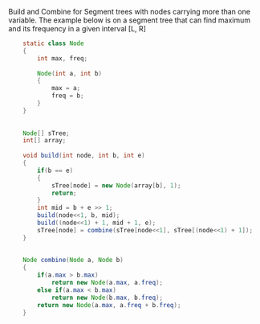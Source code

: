 Build and Combine for Segment trees with nodes carrying more than one variable. The example below is on a segment tree that can find maximum and its frequency in a given interval [L, R]

```java
	static class Node
	{
		int max, freq;
		
		Node(int a, int b)
		{
			max = a;
			freq = b;
		}
	}
	
	
	Node[] sTree;
	int[] array;
	
	void build(int node, int b, int e)
	{
		if(b == e)
		{
			sTree[node] = new Node(array[b], 1);
			return;
		}
		int mid = b + e >> 1;
		build(node<<1, b, mid);
		build((node<<1) + 1, mid + 1, e);
		sTree[node] = combine(sTree[node<<1], sTree[(node<<1) + 1]);
	}
	
	
	Node combine(Node a, Node b)
	{
		if(a.max > b.max)
			return new Node(a.max, a.freq);
		else if(a.max < b.max)
			return new Node(b.max, b.freq);
		return new Node(a.max, a.freq + b.freq);
	}
```
